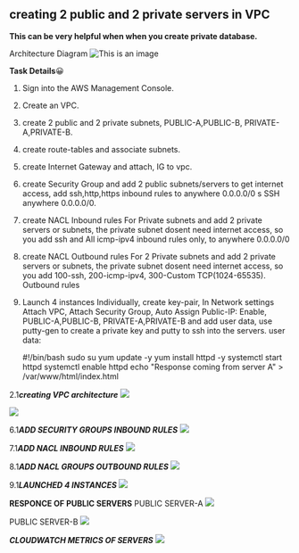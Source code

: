 ## creating 2 public and 2 private servers in VPC

**This can be very helpful when when you create private database.**


Architecture Diagram
![This is an image](https://blogger.googleusercontent.com/img/b/R29vZ2xl/AVvXsEhIOW50DGX0F3zAm_UMziuIyHSG38UGTx25bfTs553JGej6bk3iUZiNTQPy5WDxYZCV_HZp8WET4zzjF6xM3f8yIMpAIbwlVgJvdRrc9PjXyJfdCBpWyNn0DP0dkvnevekFzFZDo0zaxOf8Xz4yWDEMTx6y9Em1-TBb-PukQRmT_OHMFB4IyEHvE5GxhA/s1878/Architecture%20VPC.png)


     
 **Task Details**:grinning: 
1. Sign into the AWS Management Console.
2. Create an VPC.
3. create 2 public and 2 private subnets, PUBLIC-A,PUBLIC-B, PRIVATE-A,PRIVATE-B.
4. create route-tables and associate subnets.
5. create Internet Gateway and attach, IG to vpc.
6. create Security Group and add 2 public subnets/servers to get internet access, add ssh,http,https inbound rules to anywhere 0.0.0.0/0 s SSH anywhere 0.0.0.0/0.
7. create NACL Inbound rules For Private subnets and add 2 private servers or subnets, the private subnet dosent need internet access, so you add ssh and 
   All icmp-ipv4 inbound rules only, to anywhere 0.0.0.0/0
8. create NACL Outbound rules For 2 Private subnets and add 2 private servers or subnets, the private subnet dosent need internet access, so you add 100-ssh,
   200-icmp-ipv4, 300-Custom TCP(1024-65535). Outbound rules
9. Launch 4 instances Individually, create key-pair, In Network settings Attach VPC, Attach Security Group, Auto Assign Public-IP: Enable, PUBLIC-A,PUBLIC-B,
   PRIVATE-A,PRIVATE-B and add user data, use putty-gen to create a private key and putty to ssh into the servers.
   user data:
   
   #!/bin/bash
   sudo su
   yum update -y
   yum install httpd -y
   systemctl start httpd
   systemctl enable httpd
   echo "Response coming from server A" > /var/www/html/index.html



2.1*****creating VPC architecture*****
![](https://64.media.tumblr.com/e2bef5807bb782a926b7db8c29310581/c9c813a074581f33-02/s2048x3072/5670355100d5821688b7b54ed228358af03aad0c.png)

![](https://drive.google.com/file/d/1nwqT25F6NqFBm4XSXKvshFU1WOJzqkIY/view?usp=sharing.png)


6.1*****ADD SECURITY GROUPS INBOUND RULES*****
![](https://64.media.tumblr.com/14420f042b8e61dfa25bcd02d1125caf/c9c813a074581f33-42/s2048x3072/d6e8790fac3900a3bfd29c96926f10de37f88e06.pnj)


7.1*****ADD NACL INBOUND RULES*****
![](https://64.media.tumblr.com/8e6621e308e07f8d47a27631fe595f60/c9c813a074581f33-51/s2048x3072/ea028f45968b63f9b5851567bdc441bb4c3e10c0.pnj)

8.1*****ADD NACL GROUPS OUTBOUND RULES*****
![](https://64.media.tumblr.com/b7f91e19cfeb9e0f29a7651d615c68f4/c9c813a074581f33-f9/s2048x3072/dee72678269aa24552d4ea486bc781b357b65350.pnj)

9.1*****LAUNCHED 4 INSTANCES*****
![](https://64.media.tumblr.com/1f82a61677407e0fbf49391829b3344a/c9c813a074581f33-1b/s2048x3072/45076da8e13ff0c09fbf5b71890aa624bcbd5227.pnj)



**********RESPONCE OF PUBLIC SERVERS**********
PUBLIC SERVER-A
![](https://64.media.tumblr.com/0b28ba2b4c3f2f8a84c1efefaf177a1a/c9c813a074581f33-55/s2048x3072/70232d341d9d3ed588cb8c4020f1e34c0f972000.pnj)

PUBLIC SERVER-B
![](https://64.media.tumblr.com/271672865e0ab61714a9e2bf76ddf77e/c9c813a074581f33-c6/s2048x3072/4637e5738b9047b0a419d41335aa2d15da296ace.pnj)


*****CLOUDWATCH METRICS OF SERVERS*****
![](https://64.media.tumblr.com/4b854d9078d359b906663b1a58b5c556/c9c813a074581f33-5b/s2048x3072/236d3364ab4b586891f8bda7928a252f71f9bfe3.pnj)

